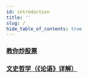 ```yaml
---
id: introduction
title: ''
slug: /
hide_table_of_contents: true
---
```


### [教你炒股票](stocks/intro1)

### [文史哲学（《论语》详解）](confucius/20060204)

